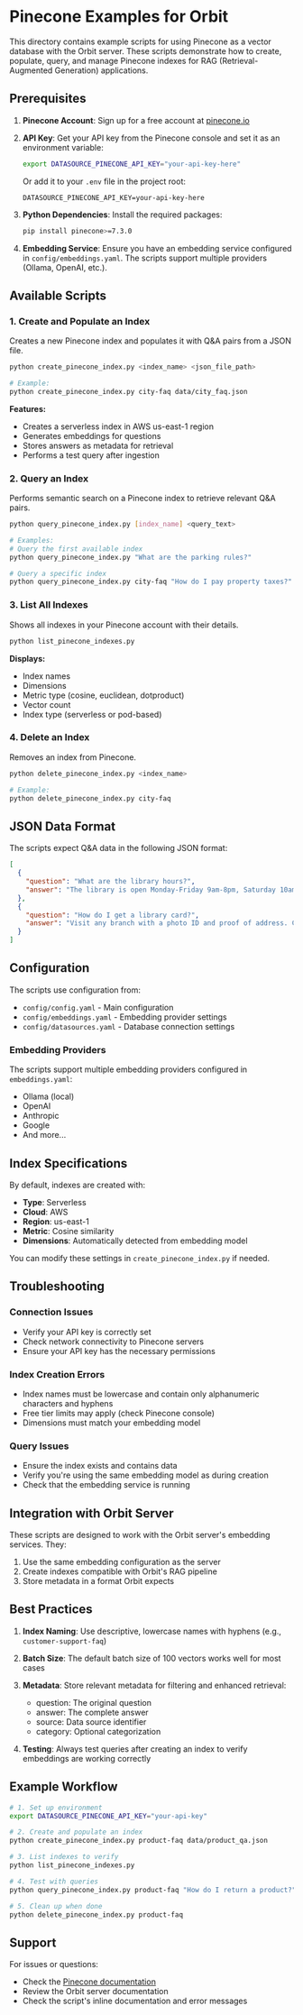 # Pinecone Examples for Orbit

This directory contains example scripts for using Pinecone as a vector database with the Orbit server. These scripts demonstrate how to create, populate, query, and manage Pinecone indexes for RAG (Retrieval-Augmented Generation) applications.

## Prerequisites

1. **Pinecone Account**: Sign up for a free account at [pinecone.io](https://www.pinecone.io/)

2. **API Key**: Get your API key from the Pinecone console and set it as an environment variable:
   ```bash
   export DATASOURCE_PINECONE_API_KEY="your-api-key-here"
   ```
   
   Or add it to your `.env` file in the project root:
   ```
   DATASOURCE_PINECONE_API_KEY=your-api-key-here
   ```

3. **Python Dependencies**: Install the required packages:
   ```bash
   pip install pinecone>=7.3.0
   ```

4. **Embedding Service**: Ensure you have an embedding service configured in `config/embeddings.yaml`. The scripts support multiple providers (Ollama, OpenAI, etc.).

## Available Scripts

### 1. Create and Populate an Index
Creates a new Pinecone index and populates it with Q&A pairs from a JSON file.

```bash
python create_pinecone_index.py <index_name> <json_file_path>

# Example:
python create_pinecone_index.py city-faq data/city_faq.json
```

**Features:**
- Creates a serverless index in AWS us-east-1 region
- Generates embeddings for questions
- Stores answers as metadata for retrieval
- Performs a test query after ingestion

### 2. Query an Index
Performs semantic search on a Pinecone index to retrieve relevant Q&A pairs.

```bash
python query_pinecone_index.py [index_name] <query_text>

# Examples:
# Query the first available index
python query_pinecone_index.py "What are the parking rules?"

# Query a specific index
python query_pinecone_index.py city-faq "How do I pay property taxes?"
```

### 3. List All Indexes
Shows all indexes in your Pinecone account with their details.

```bash
python list_pinecone_indexes.py
```

**Displays:**
- Index names
- Dimensions
- Metric type (cosine, euclidean, dotproduct)
- Vector count
- Index type (serverless or pod-based)

### 4. Delete an Index
Removes an index from Pinecone.

```bash
python delete_pinecone_index.py <index_name>

# Example:
python delete_pinecone_index.py city-faq
```

## JSON Data Format

The scripts expect Q&A data in the following JSON format:

```json
[
  {
    "question": "What are the library hours?",
    "answer": "The library is open Monday-Friday 9am-8pm, Saturday 10am-6pm, and Sunday 12pm-5pm."
  },
  {
    "question": "How do I get a library card?",
    "answer": "Visit any branch with a photo ID and proof of address. Cards are free for residents."
  }
]
```

## Configuration

The scripts use configuration from:
- `config/config.yaml` - Main configuration
- `config/embeddings.yaml` - Embedding provider settings
- `config/datasources.yaml` - Database connection settings

### Embedding Providers

The scripts support multiple embedding providers configured in `embeddings.yaml`:
- Ollama (local)
- OpenAI
- Anthropic
- Google
- And more...

## Index Specifications

By default, indexes are created with:
- **Type**: Serverless
- **Cloud**: AWS
- **Region**: us-east-1
- **Metric**: Cosine similarity
- **Dimensions**: Automatically detected from embedding model

You can modify these settings in `create_pinecone_index.py` if needed.

## Troubleshooting

### Connection Issues
- Verify your API key is correctly set
- Check network connectivity to Pinecone servers
- Ensure your API key has the necessary permissions

### Index Creation Errors
- Index names must be lowercase and contain only alphanumeric characters and hyphens
- Free tier limits may apply (check Pinecone console)
- Dimensions must match your embedding model

### Query Issues
- Ensure the index exists and contains data
- Verify you're using the same embedding model as during creation
- Check that the embedding service is running

## Integration with Orbit Server

These scripts are designed to work with the Orbit server's embedding services. They:
1. Use the same embedding configuration as the server
2. Create indexes compatible with Orbit's RAG pipeline
3. Store metadata in a format Orbit expects

## Best Practices

1. **Index Naming**: Use descriptive, lowercase names with hyphens (e.g., `customer-support-faq`)

2. **Batch Size**: The default batch size of 100 vectors works well for most cases

3. **Metadata**: Store relevant metadata for filtering and enhanced retrieval:
   - question: The original question
   - answer: The complete answer
   - source: Data source identifier
   - category: Optional categorization

4. **Testing**: Always test queries after creating an index to verify embeddings are working correctly

## Example Workflow

```bash
# 1. Set up environment
export DATASOURCE_PINECONE_API_KEY="your-api-key"

# 2. Create and populate an index
python create_pinecone_index.py product-faq data/product_qa.json

# 3. List indexes to verify
python list_pinecone_indexes.py

# 4. Test with queries
python query_pinecone_index.py product-faq "How do I return a product?"

# 5. Clean up when done
python delete_pinecone_index.py product-faq
```

## Support

For issues or questions:
- Check the [Pinecone documentation](https://docs.pinecone.io/)
- Review the Orbit server documentation
- Check the script's inline documentation and error messages